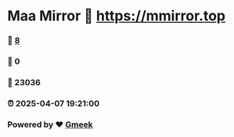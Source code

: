 # Maa Mirror :link: https://mmirror.top 
### :page_facing_up: [8](https://mmirror.top/tag.html) 
### :speech_balloon: 0 
### :hibiscus: 23036 
### :alarm_clock: 2025-04-07 19:21:00 
### Powered by :heart: [Gmeek](https://github.com/Meekdai/Gmeek)
